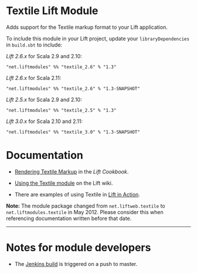 Textile Lift Module
==================

Adds support for the Textile markup format to your Lift application.

To include this module in your Lift project, update your `libraryDependencies` in `build.sbt` to include:

*Lift 2.6.x* for Scala 2.9 and 2.10:

    "net.liftmodules" %% "textile_2.6" % "1.3"

*Lift 2.6.x* for Scala 2.11:

    "net.liftmodules" %% "textile_2.6" % "1.3-SNAPSHOT"

*Lift 2.5.x* for Scala 2.9 and 2.10:

    "net.liftmodules" %% "textile_2.5" % "1.3"

*Lift 3.0.x* for Scala 2.10 and 2.11:

    "net.liftmodules" %% "textile_3.0" % "1.3-SNAPSHOT"


Documentation
=============

* [Rendering Textile Markup](http://cookbook.liftweb.net/#Textile) in the _Lift Cookbook_.

* [Using the Textile module](http://www.assembla.com/spaces/liftweb/wiki/Textile) on the Lift wiki.

* There are examples of using Textile in [Lift in Action](http://www.manning.com/perrett/).

**Note:** The module package changed from `net.liftweb.textile` to `net.liftmodules.textile` in May 2012.  Please consider this when referencing documentation written before that date.

---

Notes for module developers
===========================

* The [Jenkins build](https://liftmodules.ci.cloudbees.com/job/textile/) is triggered on a push to master.



